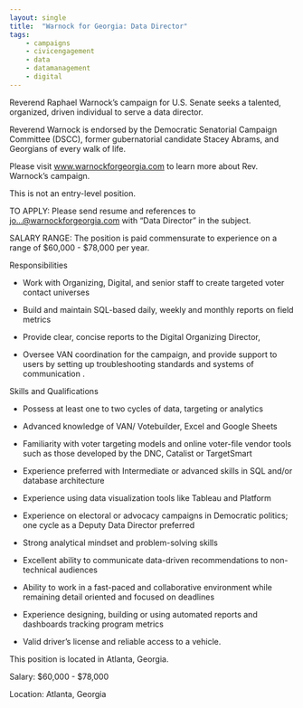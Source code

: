 ```yaml
---
layout: single
title:  "Warnock for Georgia: Data Director"
tags: 
    - campaigns
    - civicengagement
    - data
    - datamanagement
    - digital
---
```

Reverend Raphael Warnock’s campaign for U.S. Senate seeks a talented, organized, driven individual to serve a data director. 

Reverend Warnock is endorsed by the Democratic Senatorial Campaign Committee (DSCC), former gubernatorial candidate Stacey Abrams, and Georgians of every walk of life. 

Please visit www.warnockforgeorgia.com to learn more about Rev. Warnock’s campaign. 

This is not an entry-level position. 

TO APPLY: Please send resume and references to jo...@warnockforgeorgia.com with “Data Director” in the subject. 

SALARY RANGE: The position is paid commensurate to experience on a range of $60,000 - $78,000 per year. 

Responsibilities 

* Work with Organizing, Digital, and senior staff to create targeted voter contact universes 

* Build and maintain SQL-based daily, weekly and monthly reports on field metrics 

* Provide clear, concise reports to the Digital Organizing Director, 

* Oversee VAN coordination for the campaign, and provide support to users by setting up troubleshooting standards and systems of communication . 


Skills and Qualifications

* Possess at least one to two cycles of data, targeting or analytics 

* Advanced knowledge of VAN/ Votebuilder, Excel and Google Sheets 

* Familiarity with voter targeting models and online voter-file vendor tools such as those developed by the DNC, Catalist or TargetSmart 

* Experience preferred with Intermediate or advanced skills in SQL and/or database architecture 

* Experience using data visualization tools like Tableau and Platform 

* Experience on electoral or advocacy campaigns in Democratic politics; one cycle as a Deputy Data Director preferred 

* Strong analytical mindset and problem-solving skills 

* Excellent ability to communicate data-driven recommendations to non-technical audiences 

* Ability to work in a fast-paced and collaborative environment while remaining detail oriented and focused on deadlines 

* Experience designing, building or using automated reports and dashboards tracking program metrics 

* Valid driver’s license and reliable access to a vehicle. 

This position is located in Atlanta, Georgia. 

Salary: $60,000 - $78,000

Location: Atlanta, Georgia
